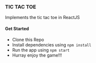 ### TIC TAC TOE
Implements the tic tac toe in ReactJS

#### Get Started
- Clone this Repo
- Install dependencies using `npm install`
- Run the app using `npm start`
- Hurray enjoy the game!!!
